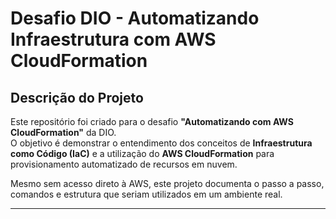 # Desafio DIO - Automatizando Infraestrutura com AWS CloudFormation

## Descrição do Projeto
Este repositório foi criado para o desafio **"Automatizando com AWS CloudFormation"** da DIO.  
O objetivo é demonstrar o entendimento dos conceitos de **Infraestrutura como Código (IaC)** e a utilização do **AWS CloudFormation** para provisionamento automatizado de recursos em nuvem.

Mesmo sem acesso direto à AWS, este projeto documenta o passo a passo, comandos e estrutura que seriam utilizados em um ambiente real.

---



